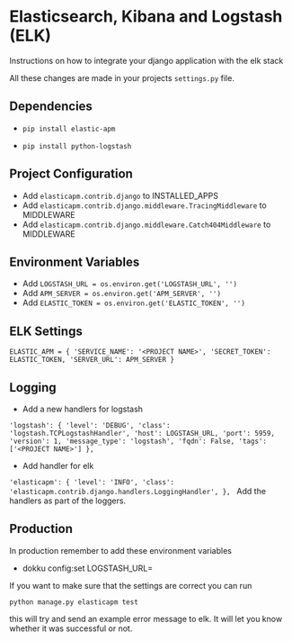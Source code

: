 Elasticsearch, Kibana and Logstash (ELK)
==================================

Instructions on how to integrate your django application with the elk stack

All these changes are made in your projects `settings.py` file.

Dependencies
------------
* `pip install elastic-apm`

* `pip install python-logstash`


Project Configuration
---------------------
 
* Add `elasticapm.contrib.django` to INSTALLED_APPS
* Add `elasticapm.contrib.django.middleware.TracingMiddleware` to MIDDLEWARE
* Add `elasticapm.contrib.django.middleware.Catch404Middleware` to MIDDLEWARE

Environment Variables
---------------------

* Add `LOGSTASH_URL = os.environ.get('LOGSTASH_URL', '')`
* Add `APM_SERVER = os.environ.get('APM_SERVER', '')`
* Add `ELASTIC_TOKEN = os.environ.get('ELASTIC_TOKEN', '')`


ELK Settings
-------------

`ELASTIC_APM = {
    'SERVICE_NAME': '<PROJECT NAME>',
    'SECRET_TOKEN': ELASTIC_TOKEN,
    'SERVER_URL': APM_SERVER
}
`

Logging
-------
* Add a new handlers for logstash

`'logstash': {
            'level': 'DEBUG',
            'class': 'logstash.TCPLogstashHandler',
            'host': LOGSTASH_URL,
            'port': 5959,
            'version': 1,
            'message_type': 'logstash',
            'fqdn': False,
            'tags': ['<PROJECT NAME>']
        },
`
* Add handler for elk

`'elasticapm': {
            'level': 'INFO',
            'class': 'elasticapm.contrib.django.handlers.LoggingHandler',
        },
`
Add the handlers as part of the loggers.


Production
-------------------
In production remember to add these environment variables

* dokku config:set <app name> LOGSTASH_URL=<url to logstash instance>

If you want to make sure that the settings are correct you can run 

`python manage.py elasticapm test`

this will try and send an example error message to elk. It will let you know whether it was successful or not.
